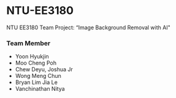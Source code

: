 # NTU-EE3180
NTU EE3180 Team Project: “Image Background Removal with AI"

### Team Member
- Yoon Hyukjin
- Moo Cheng Poh
- Chew Deyu, Joshua Jr
- Wong Meng Chun
- Bryan Lim Jia Le
- Vanchinathan Nitya